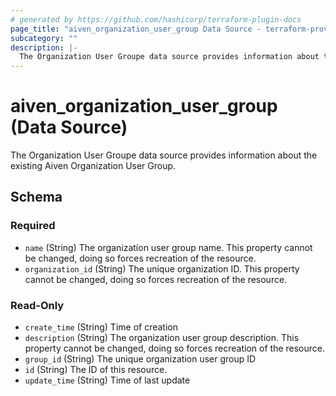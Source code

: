 ```yaml
---
# generated by https://github.com/hashicorp/terraform-plugin-docs
page_title: "aiven_organization_user_group Data Source - terraform-provider-aiven"
subcategory: ""
description: |-
  The Organization User Groupe data source provides information about the existing Aiven Organization User Group.
---
```


# aiven_organization_user_group (Data Source)

The Organization User Groupe data source provides information about the existing Aiven Organization User Group.



<!-- schema generated by tfplugindocs -->
## Schema

### Required

- `name` (String) The organization user group name. This property cannot be changed, doing so forces recreation of the resource.
- `organization_id` (String) The unique organization ID. This property cannot be changed, doing so forces recreation of the resource.

### Read-Only

- `create_time` (String) Time of creation
- `description` (String) The organization user group description. This property cannot be changed, doing so forces recreation of the resource.
- `group_id` (String) The unique organization user group ID
- `id` (String) The ID of this resource.
- `update_time` (String) Time of last update

